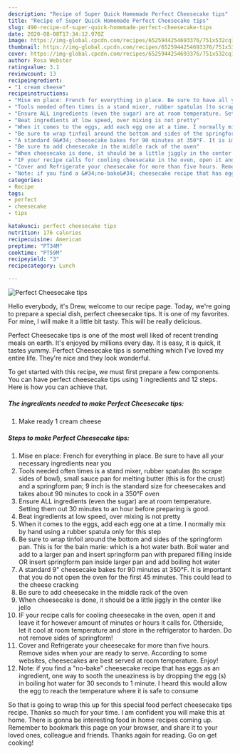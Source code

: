```yaml
---
description: "Recipe of Super Quick Homemade Perfect Cheesecake tips"
title: "Recipe of Super Quick Homemade Perfect Cheesecake tips"
slug: 490-recipe-of-super-quick-homemade-perfect-cheesecake-tips
date: 2020-08-08T17:34:12.970Z
image: https://img-global.cpcdn.com/recipes/6525944254693376/751x532cq70/perfect-cheesecake-tips-recipe-main-photo.jpg
thumbnail: https://img-global.cpcdn.com/recipes/6525944254693376/751x532cq70/perfect-cheesecake-tips-recipe-main-photo.jpg
cover: https://img-global.cpcdn.com/recipes/6525944254693376/751x532cq70/perfect-cheesecake-tips-recipe-main-photo.jpg
author: Rosa Webster
ratingvalue: 3.1
reviewcount: 13
recipeingredient:
- "1 cream cheese"
recipeinstructions:
- "Mise en place: French for everything in place. Be sure to have all your necessary ingredients near you"
- "Tools needed often times is a stand mixer, rubber spatulas (to scrape sides of bowl), small sauce pan for melting butter (this is for the crust) and a springform pan; 9 inch is the standard size for cheesecakes and takes about 90 minutes to cook in a 350°F oven"
- "Ensure ALL ingredients (even the sugar) are at room temperature. Setting them out 30 minutes to an hour before preparing is good."
- "Beat ingredients at low speed, over mixing is not pretty"
- "When it comes to the eggs, add each egg one at a time. I normally mix by hand using a rubber spatula only for this step"
- "Be sure to wrap tinfoil around the bottom and sides of the springform pan. This is for the bain marie: which is a hot water bath. Boil water and add to a larger pan and insert springform pan with prepared filling inside OR insert springform pan inside larger pan and add boiling hot water"
- "A standard 9&#34; cheesecake bakes for 90 minutes at 350°F. It is important that you do not open the oven for the first 45 minutes. This could lead to the cheese cracking"
- "Be sure to add cheesecake in the middle rack of the oven"
- "When cheesecake is done, it should be a little jiggly in the center like jello"
- "IF your recipe calls for cooling cheesecake in the oven, open it and leave it for however amount of minutes or hours it calls for. Otherside, let it cool at room temperature and store in the refrigerator to harden. Do not remove sides of springform!"
- "Cover and Refrigerate your cheesecake for more than five hours. Remove sides when your are ready to serve. According to some websites, cheesecakes are best served at room temperature. Enjoy!"
- "Note: if you find a &#34;no-bake&#34; cheesecake recipe that has eggs as an ingredient, one way to sooth the uneaziness is by dropping the egg (s) in boiling hot water for 30 seconds to 1 minute. I heard this would allow the egg to reach the temperature where it is safe to consume"
categories:
- Recipe
tags:
- perfect
- cheesecake
- tips

katakunci: perfect cheesecake tips 
nutrition: 176 calories
recipecuisine: American
preptime: "PT34M"
cooktime: "PT59M"
recipeyield: "3"
recipecategory: Lunch

---
```



![Perfect Cheesecake tips](https://img-global.cpcdn.com/recipes/6525944254693376/751x532cq70/perfect-cheesecake-tips-recipe-main-photo.jpg)

Hello everybody, it's Drew, welcome to our recipe page. Today, we're going to prepare a special dish, perfect cheesecake tips. It is one of my favorites. For mine, I will make it a little bit tasty. This will be really delicious.

Perfect Cheesecake tips is one of the most well liked of recent trending meals on earth. It's enjoyed by millions every day. It is easy, it is quick, it tastes yummy. Perfect Cheesecake tips is something which I've loved my entire life. They're nice and they look wonderful.




To get started with this recipe, we must first prepare a few components. You can have perfect cheesecake tips using 1 ingredients and 12 steps. Here is how you can achieve that.

<!--inarticleads1-->

##### The ingredients needed to make Perfect Cheesecake tips:

1. Make ready 1 cream cheese




<!--inarticleads2-->

##### Steps to make Perfect Cheesecake tips:

1. Mise en place: French for everything in place. Be sure to have all your necessary ingredients near you
1. Tools needed often times is a stand mixer, rubber spatulas (to scrape sides of bowl), small sauce pan for melting butter (this is for the crust) and a springform pan; 9 inch is the standard size for cheesecakes and takes about 90 minutes to cook in a 350°F oven
1. Ensure ALL ingredients (even the sugar) are at room temperature. Setting them out 30 minutes to an hour before preparing is good.
1. Beat ingredients at low speed, over mixing is not pretty
1. When it comes to the eggs, add each egg one at a time. I normally mix by hand using a rubber spatula only for this step
1. Be sure to wrap tinfoil around the bottom and sides of the springform pan. This is for the bain marie: which is a hot water bath. Boil water and add to a larger pan and insert springform pan with prepared filling inside OR insert springform pan inside larger pan and add boiling hot water
1. A standard 9&#34; cheesecake bakes for 90 minutes at 350°F. It is important that you do not open the oven for the first 45 minutes. This could lead to the cheese cracking
1. Be sure to add cheesecake in the middle rack of the oven
1. When cheesecake is done, it should be a little jiggly in the center like jello
1. IF your recipe calls for cooling cheesecake in the oven, open it and leave it for however amount of minutes or hours it calls for. Otherside, let it cool at room temperature and store in the refrigerator to harden. Do not remove sides of springform!
1. Cover and Refrigerate your cheesecake for more than five hours. Remove sides when your are ready to serve. According to some websites, cheesecakes are best served at room temperature. Enjoy!
1. Note: if you find a &#34;no-bake&#34; cheesecake recipe that has eggs as an ingredient, one way to sooth the uneaziness is by dropping the egg (s) in boiling hot water for 30 seconds to 1 minute. I heard this would allow the egg to reach the temperature where it is safe to consume




So that is going to wrap this up for this special food perfect cheesecake tips recipe. Thanks so much for your time. I am confident you will make this at home. There is gonna be interesting food in home recipes coming up. Remember to bookmark this page on your browser, and share it to your loved ones, colleague and friends. Thanks again for reading. Go on get cooking!
